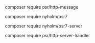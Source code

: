 composer require psr/http-message

composer require nyholm/psr7

composer require nyholm/psr7-server

composer require psr/http-server-handler
